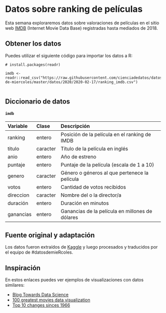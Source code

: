 # Datos sobre ranking de películas

Esta semana exploraremos datos sobre valoraciones de películas en el sitio web [IMDB](https://https://www.imdb.com) (Internet Movie Data Base) registradas hasta mediados de 2018.


## Obtener los datos

Puedes utilizar el siguiente código para importar los datos a R:

```
# install.packages(readr)

imdb <- readr::read_csv("https://raw.githubusercontent.com/cienciadedatos/datos-de-miercoles/master/datos/2020/2020-02-17/ranking_imdb.csv")


```

## Diccionario de datos

#### `imdb`

|Variable       |Clase               |Descripción |
|:--------------|:-------------------|:-----------|
| ranking | entero | Posición de la película en el ranking de IMDB |
| titulo | caracter | Título de la película en inglés |
| anio | entero | Año de estreno |
| puntaje | entero | Puntaje de la película (escala de 1 a 10) |
| genero | caracter | Género o géneros al que pertenece la película |
| votos | entero | Cantidad de votos recibidos |
| direccion | caracter | Nombre del o la director/a |
| duración | entero | Duración en minutos |
| ganancias | entero | Ganancias de la película en millones de dólares |


## Fuente original y adaptación
Los datos fueron extraídos de [Kaggle](https://www.kaggle.com/isaactaylorofficial/imdb-10000-most-voted-feature-films-041118/data) y luego procesados y traducidos por el equipo de #datosdemieRcoles.

## Inspiración

En estos enlaces puedes ver ejemplos de visualizaciones con datos similares:

* [Blog Towards Data Science](https://towardsdatascience.com/exploring-movie-data-with-interactive-visualizations-c22e8ce5f663)
* [100 greatest movies data visualization](https://www.behance.net/gallery/44767671/100-Greatest-Movies-Data-Visualization)
* [Top 10 changes sinces 1966](https://digg.com/2019/how-the-top-10-movies-on-imdb-have-changed-since-1996)
